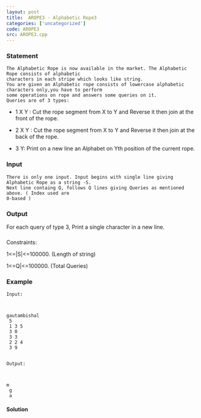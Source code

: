 ```yaml
---
layout: post
title:  AROPE3 - Alphabetic Rope3
categories: ['uncategorized']
code: AROPE3
src: AROPE3.cpp
---
```


### **Statement**


    The Alphabetic Rope is now available in the market. The Alphabetic Rope consists of alphabetic  
    characters in each stripe which looks like string.  
    You are given an Alphabetic rope consists of lowercase alphabetic characters only,you have to perform  
    some operations on rope and answers some queries on it.  
    Queries are of 3 types:

  * 1 X Y : Cut the rope segment from X to Y and Reverse it then join at the front of the rope.

  * 2 X Y : Cut the rope segment from X to Y and Reverse it then join at the back of the rope.

  * 3 Y: Print on a new line an Alphabet on Yth position of the current rope.

### Input

    
    
    There is only one input. Input begins with single line giving Alphabetic Rope as a string -S.  
    Next line containg Q, follows Q lines giving Queries as mentioned above. ( Index used are  
    0-based )

### Output

For each query of type 3, Print a single character in a new line.

###

Constraints:

1<=|S|<=100000. (Length of string)

1<=Q|<=100000. (Total Queries)

  

### Example

    
    
    Input:
    
    
    gautambishal  
     5  
     1 3 5  
     3 0  
     3 3  
     2 2 4  
     3 9
    
    
    Output:
    
    
    m  
     g  
     a



#### **Solution**



